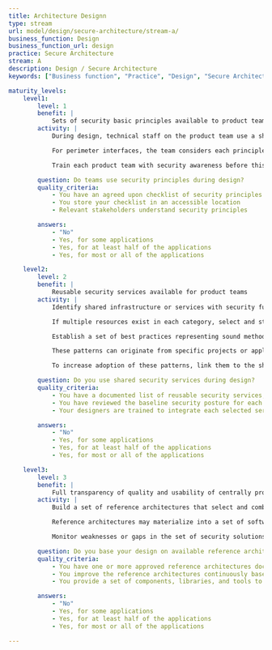 ```yaml
---
title: Architecture Designn
type: stream
url: model/design/secure-architecture/stream-a/
business_function: Design
business_function_url: design
practice: Secure Architecture
stream: A
description: Design / Secure Architecture
keywords: ["Business function", "Practice", "Design", "Secure Architecture"]

maturity_levels:
    level1:
        level: 1
        benefit: |
            Sets of security basic principles available to product teams
        activity: |
            During design, technical staff on the product team use a short checklist of security principles. Typically, security principles include defense in depth, securing the weakest link, use of secure defaults, simplicity in design of security functionality, secure failure, balance of security and usability, running with least privilege, avoidance of security by obscurity, etc.

            For perimeter interfaces, the team considers each principle in the context of the overall system and identifies features that can be added to bolster security at each such interface. Limit these such that they only take a small amount of extra effort beyond the normal implementation cost of functional requirements. Note anything larger, and schedule it for future releases.

            Train each product team with security awareness before this process, and incorporate more security-savvy staff to aid in making design decisions.

        question: Do teams use security principles during design?
        quality_criteria:
            - You have an agreed upon checklist of security principles
            - You store your checklist in an accessible location
            - Relevant stakeholders understand security principles

        answers:
            - "No"
            - Yes, for some applications
            - Yes, for at least half of the applications
            - Yes, for most or all of the applications

    level2:
        level: 2
        benefit: |
            Reusable security services available for product teams
        activity: |
            Identify shared infrastructure or services with security functionality. These typically include single-sign-on services, access control or entitlements services, logging and monitoring services or application-level firewalling. Collect and evaluate reusable systems to assemble a list of such resources and categorize them by the security mechanism they fulfill. Consider each resource in terms of why a product team would want to integrate with it, i.e. the benefits of using the shared resource.

            If multiple resources exist in each category, select and standardize on one or more shared services per category. Because future software development will rely on these services, review each thoroughly to ensure understanding of the baseline security posture. For each selected service, create design guidance for product teams to understand how to integrate with the system. Make the guidance available through training, mentorship, guidelines, and standards.

            Establish a set of best practices representing sound methods of implementing security functionality. You can research them or purchase them, and it is often more effective if you customize them so they are more specific to your organization. Example patterns include a single-sign-on subsystem, a cross-tier delegation model, a separation-of-duties authorization model, a centralized logging pattern, etc.

            These patterns can originate from specific projects or applications, but make sure you share them between different teams across the organization for efficient and consistent application of appropriate security solutions.

            To increase adoption of these patterns, link them to the shared security services, or implement them into actual component solutions that can be easily integrated into an application during development. Support the key technologies within the organization, for instance in case of different development stacks. Treat these solutions as actual applications with proper support in case of questions or issues.

        question: Do you use shared security services during design?
        quality_criteria:
            - You have a documented list of reusable security services, available to relevant stakeholders
            - You have reviewed the baseline security posture for each selected service
            - Your designers are trained to integrate each selected service following available guidance

        answers:
            - "No"
            - Yes, for some applications
            - Yes, for at least half of the applications
            - Yes, for most or all of the applications

    level3:
        level: 3
        benefit: |
            Full transparency of quality and usability of centrally provided security solutions
        activity: |
            Build a set of reference architectures that select and combine a verified set of security components to ensure a proper design of security. Reference platforms have advantages in terms of shortening audit and security-related reviews, increasing efficiency in development, and lowering maintenance overhead. Continuously maintain and improve the reference architecture based on new insights in the organization and within the community. Have architects, senior developers and other technical stakeholders participate in design and creation of reference platforms. After creation, teams maintain ongoing support and updates.

            Reference architectures may materialize into a set of software libraries and tools upon which project teams build their software. They serve as a starting point that standardizes the configuration-driven, security-by-default security approach. You can bootstrap the framework by selecting a particular project early in the lifecycle and having security-savvy staff work with them to build the security functionality in a generic way so that it can be extracted from the project and used elsewhere in the organization.

            Monitor weaknesses or gaps in the set of security solutions available in your organization continuously in the context of discussions on architecture, development, or operations. This serves as an input to improve the appropriateness and effectiveness of the reference architectures that you have in place.

        question: Do you base your design on available reference architectures?
        quality_criteria:
            - You have one or more approved reference architectures documented and available to stakeholders
            - You improve the reference architectures continuously based on insights and best practices
            - You provide a set of components, libraries, and tools to implement each reference architecture

        answers:
            - "No"
            - Yes, for some applications
            - Yes, for at least half of the applications
            - Yes, for most or all of the applications

---
```

